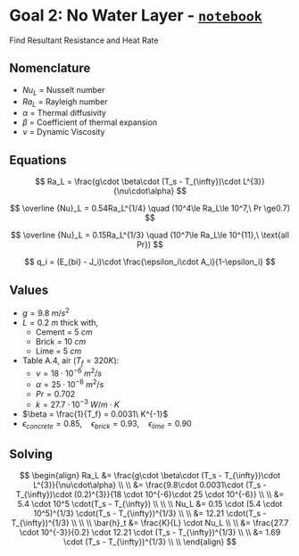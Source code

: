 # Goal 2: No Water Layer - [`notebook`](heat_flux_no_water.ipynb)

Find Resultant Resistance and Heat Rate

## Nomenclature

* $Nu_L$ = Nusselt number
* $Ra_L$ = Rayleigh number
* $\alpha$ = Thermal diffusivity
* $\beta$ = Coefficient of thermal expansion
* $\nu$ = Dynamic Viscosity

## Equations

$$
Ra_L = \frac{g\cdot \beta\cdot (T_s - T_{\infty})\cdot L^{3}}{\nu\cdot\alpha}
$$

$$
\overline {Nu}_L = 0.54Ra_L^{1/4} \quad (10^4\le Ra_L\le 10^7,\ Pr \ge0.7)
$$

$$
\overline {Nu}_L = 0.15Ra_L^{1/3} \quad (10^7\le Ra_L\le 10^{11},\ \text{all Pr})
$$

$$
q_i = (E_{bi} - J_i)\cdot \frac{\epsilon_i\cdot A_i}{1-\epsilon_i}
$$

## Values

* $g = 9.8\ m/s^2$
* $L = 0.2\ m$ thick with,
  * Cement = $5\ cm$
  * Brick = $10\ cm$
  * Lime = $5\ cm$
* Table A.4, air ($T_f = 320K$):
  * $\nu = 18 \cdot 10^{-6}\ m^2/s$
  * $\alpha = 25 \cdot 10^{-6}\ m^2/s$
  * $Pr = 0.702$
  * $k = 27.7 \cdot 10^{-3}\ W/m\cdot K$
* $\beta = \frac{1}{T_f} = 0.0031\ K^{-1}$
* $\epsilon_{concrete} = 0.85,\quad \epsilon_{brick} = 0.93,\quad \epsilon_{lime} = 0.90$

## Solving

$$
\begin{align}
Ra_L &= \frac{g\cdot \beta\cdot (T_s - T_{\infty})\cdot L^{3}}{\nu\cdot\alpha} \\ \\
     &= \frac{9.8\cdot 0.0031\cdot (T_s - T_{\infty})\cdot (0.2)^{3}}{18 \cdot 10^{-6}\cdot 25 \cdot 10^{-6}} \\ \\
     &= 5.4 \cdot 10^5 \cdot(T_s - T_{\infty}) \\ \\
\\
Nu_L &= 0.15 \cdot (5.4 \cdot 10^5)^{1/3} \cdot(T_s - T_{\infty})^{1/3} \\ \\
     &= 12.21 \cdot(T_s - T_{\infty})^{1/3} \\ \\
\\
\bar{h}_t &= \frac{K}{L} \cdot Nu_L \\ \\
          &= \frac{27.7 \cdot 10^{-3}}{0.2} \cdot 12.21 \cdot (T_s - T_{\infty})^{1/3} \\ \\
          &= 1.69 \cdot (T_s - T_{\infty})^{1/3} \\ \\
\end{align}
$$
